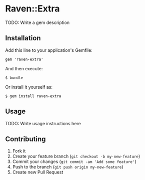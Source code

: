 # Raven::Extra

TODO: Write a gem description

## Installation

Add this line to your application's Gemfile:

    gem 'raven-extra'

And then execute:

    $ bundle

Or install it yourself as:

    $ gem install raven-extra

## Usage

TODO: Write usage instructions here

## Contributing

1. Fork it
2. Create your feature branch (`git checkout -b my-new-feature`)
3. Commit your changes (`git commit -am 'Add some feature'`)
4. Push to the branch (`git push origin my-new-feature`)
5. Create new Pull Request
